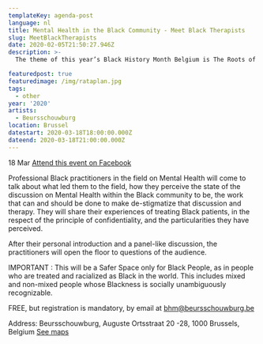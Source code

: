 ```yaml
---
templateKey: agenda-post
language: nl
title: Mental Health in the Black Community - Meet Black Therapists
slug: MeetBlackTherapists
date: 2020-02-05T21:50:27.946Z
description: >-
  The theme of this year’s Black History Month Belgium is The Roots of our Health. This means not only Physical Health, but also Mental Health, and the possible way they interact and affect each other. It also means taking a deeper look at the factors affecting our Mental Health, including the ones related to our experiences of anti-Blackness and racism, be it interpersonal or systemic, structural and institutional.

featuredpost: true
featuredimage: /img/rataplan.jpg
tags:
  - other
year: '2020'
artists:
  - Beursschouwburg
location: Brussel
datestart: 2020-03-18T18:00:00.000Z
dateend: 2020-03-18T21:00:00.000Z
---
```

18 Mar [Attend this event on Facebook](https://www.facebook.com/events/494986321130384/)



Professional Black practitioners in the field on Mental Health will come to talk about what led them to the field, how they perceive the state of the discussion on Mental Health within the Black community to be, the work that can and should be done to make de-stigmatize that discussion and therapy. They will share their experiences of treating Black patients, in the respect of the principle of confidentiality, and the particularities they have perceived.

After their personal introduction and a panel-like discussion, the practitioners will open the floor to questions of the audience.

IMPORTANT :
This will be a Safer Space only for Black People, as in people who are treated and racialized as Black in the world. This includes mixed and non-mixed people whose Blackness is socially unambiguously recognizable.

FREE, but registration is mandatory, by email at [bhm@beursschouwburg.be](mailto:bhm@beursschouwburg.be)

Address: Beursschouwburg, Auguste Ortsstraat 20 -28, 1000 Brussels, Belgium
[See maps](https://goo.gl/maps/DhBu8cak4gTzckgZA)
